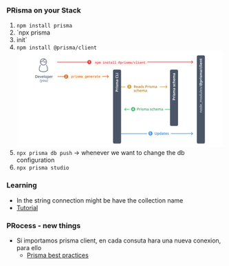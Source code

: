 ### PRisma on your Stack
1. `npm install prisma`
2. `npx prisma
3.  init`
4. `npm install @prisma/client`
![Squema Prisma](image.png)
1. `npx prisma db push` -> whenever we want to change the db configuration
2. `npx prisma studio`
### Learning
- In the string connection might be have the collection name      
- [Tutorial](https://www.youtube.com/watch?v=QXxy8Uv1LnQ)
### PRocess - new things
- Si importamos prisma client, en cada consuta hara una nueva conexion, para ello
  - [Prisma best practices](https://www.prisma.io/docs/orm/more/help-and-troubleshooting/help-articles/nextjs-prisma-client-dev-practices)